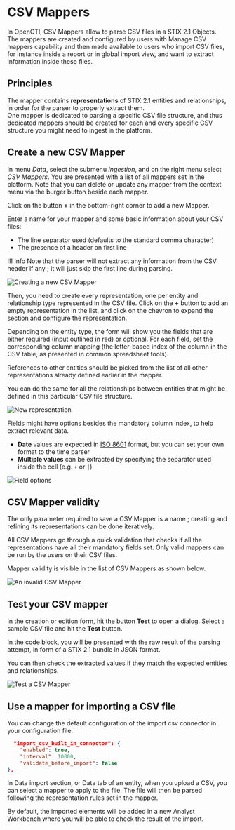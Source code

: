 # CSV Mappers

In OpenCTI, CSV Mappers allow to parse CSV files in a STIX 2.1 Objects. The mappers are created and configured by users with Manage CSV mappers capability and
then made available to users who import CSV files, for instance inside a report or in global import view, and want to extract information inside these files.

## Principles

The mapper contains __representations__ of STIX 2.1 entities and relationships, in order for the parser to properly extract them.   
One mapper is dedicated to parsing a specific CSV file structure, and thus dedicated mappers should be created for each 
and every specific CSV structure you might need to ingest in the platform.

## Create a new CSV Mapper

In menu _Data_, select the submenu _Ingestion_, and on the right menu select _CSV Mappers_. You are presented with a list of all mappers set in the platform.
Note that you can delete or update any mapper from the context menu via the burger button beside each mapper.

Click on the button __+__ in the bottom-right corner to add a new Mapper.

Enter a name for your mapper and some basic information about your CSV files: 

* The line separator used (defaults to the standard comma character)
* The presence of a header on first line

!!! info
    Note that the parser will not extract any information from the CSV header if any ; it will just skip
    the first line during parsing.

![Creating a new CSV Mapper](assets/csv-mappers-create.png)

Then, you need to create every representation, one per entity and relationship type represented in the CSV file.
Click on the __+__ button to add an empty representation in the list, and click on the chevron to expand the section and configure the representation.

Depending on the entity type, the form will show you the fields that are either required (input outlined in red) or optional.
For each field, set the corresponding column mapping (the letter-based index of the column in the CSV table, as presented in common spreadsheet tools). 

References to other entities should be picked from the list of all other representations already defined earlier in the mapper.

You can do the same for all the relationships between entities that might be defined in this particular CSV file structure.

![New representation](assets/csv-mappers-rep-1.png)

Fields might have options besides the mandatory column index, to help extract relevant data.

* __Date__ values are expected in [ISO 8601](https://en.wikipedia.org/wiki/ISO_8601?oldformat=true) format, but you can set your own format to the time parser
* __Multiple values__ can be extracted by specifying the separator used inside the cell (e.g. `+` or `|`)

![Field options](assets/csv-mappers-field-options.png)

## CSV Mapper validity

The only parameter required to save a CSV Mapper is a name ; creating and refining its representations can be done iteratively.

All CSV Mappers go through a quick validation that checks if all the representations have all their mandatory fields set. 
Only valid mappers can be run by the users on their CSV files.

Mapper validity is visible in the list of CSV Mappers as shown below.

![An invalid CSV Mapper](assets/csv-mappers-invalid.png)

## Test your CSV mapper

In the creation or edition form, hit the button __Test__ to open a dialog. Select a sample CSV file and hit the __Test__ button.

In the code block, you will be presented with the raw result of the parsing attempt, in form of a STIX 2.1 bundle in JSON format.

You can then check the extracted values if they match the expected entities and relationships.

![Test a CSV Mapper](assets/csv-mappers-test.png)


## Use a mapper for importing a CSV file

You can change the default configuration of the import csv connector in your configuration file.
```json
  "import_csv_built_in_connector": {
    "enabled": true, 
    "interval": 10000, 
    "validate_before_import": false
},
```

In Data import section, or Data tab of an entity, when you upload a CSV, you can select a mapper to apply to the file. 
The file will then be parsed following the representation rules set in the mapper.

By default, the imported elements will be added in a new Analyst Workbench where you will be able to check the result of the import.

